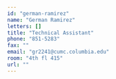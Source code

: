 ```yaml
---
id: "german-ramirez"
name: "German Ramirez"
letters: []
title: "Technical Assistant"
phone: "851-5283"
fax: ""
email: "gr2241@cumc.columbia.edu"
room: "4th fl 415"
url: ""
---
```

